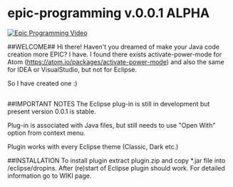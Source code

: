 # epic-programming v.0.0.1 ALPHA

[![Epic Programming Video](https://img.youtube.com/vi/jDk2sW7rA_g/0.jpg)](http://www.youtube.com/watch?v=jDk2sW7rA_g)

##WELCOME##
Hi there!
Haven't you dreamed of make your Java code creation more EPIC?
I have.
I found there exists activate-power-mode for Atom (https://atom.io/packages/activate-power-mode) and also the same for IDEA or VisualStudio, but not for Eclipse.

So I have created one :) 
##


##IMPORTANT NOTES
The Eclipse plug-in is still in development but present version 0.0.1 is stable.

Plug-in is associated with Java files, but still needs to use "Open With" option from context menu. 

Plugin works with every Eclipse theme (Classic, Dark etc.)



##INSTALLATION
To install plugin extract plugin.zip and copy *.jar file into /eclipse/dropins.
After (re)start of Eclipse plugin should work.
For detailed information go to WIKI page.
##

